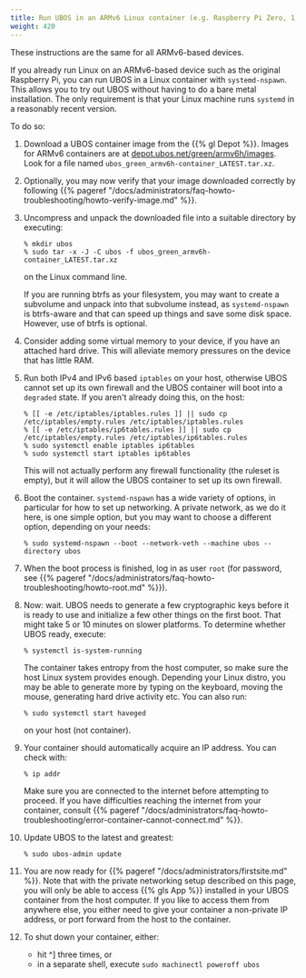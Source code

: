 ```yaml
---
title: Run UBOS in an ARMv6 Linux container (e.g. Raspberry Pi Zero, 1)
weight: 420
---
```


These instructions are the same for all ARMv6-based devices.

If you already run Linux on an ARMv6-based device such as the original Raspberry Pi,
you can run UBOS in a Linux container with ``systemd-nspawn``. This allows you to try
out UBOS without having to do a bare metal installation. The only requirement is that
your Linux machine runs ``systemd`` in a reasonably recent version.

To do so:

1. Download a UBOS container image from the {{% gl Depot %}}.
   Images for ARMv6 containers are at
   [depot.ubos.net/green/armv6h/images](http://depot.ubos.net/green/armv6h/images).
   Look for a file named ``ubos_green_armv6h-container_LATEST.tar.xz``.

1. Optionally, you may now verify that your image downloaded correctly by following
   {{% pageref "/docs/administrators/faq-howto-troubleshooting/howto-verify-image.md" %}}.

1. Uncompress and unpack the downloaded file into a suitable directory by executing:

   ```
   % mkdir ubos
   % sudo tar -x -J -C ubos -f ubos_green_armv6h-container_LATEST.tar.xz
   ```

   on the Linux command line.

   If you are running btrfs as your filesystem, you may want to create a subvolume and
   unpack into that subvolume instead, as ``systemd-nspawn`` is btrfs-aware and that can
   speed up things and save some disk space. However, use of btrfs is optional.

1. Consider adding some virtual memory to your device, if you have an attached
   hard drive. This will alleviate memory pressures on the device that has little
   RAM.

1. Run both IPv4 and IPv6 based ``iptables`` on your host, otherwise UBOS cannot set up its
   own firewall and the UBOS container will boot into a ``degraded`` state. If you aren't
   already doing this, on the host:

   ```
   % [[ -e /etc/iptables/iptables.rules ]] || sudo cp /etc/iptables/empty.rules /etc/iptables/iptables.rules
   % [[ -e /etc/iptables/ip6tables.rules ]] || sudo cp /etc/iptables/empty.rules /etc/iptables/ip6tables.rules
   % sudo systemctl enable iptables ip6tables
   % sudo systemctl start iptables ip6tables
   ```

   This will not actually perform any firewall functionality (the ruleset is empty), but
   it will allow the UBOS container to set up its own firewall.

1. Boot the container. ``systemd-nspawn`` has a wide variety of options, in particular
   for how to set up networking. A private network, as we do it here, is one simple
   option, but you may want to choose a different option, depending on your needs:

   ```
   % sudo systemd-nspawn --boot --network-veth --machine ubos --directory ubos
   ```

1. When the boot process is finished, log in as user ``root``
   (for password, see {{% pageref "/docs/administrators/faq-howto-troubleshooting/howto-root.md" %}}).

1. Now: wait. UBOS needs to generate a few cryptographic keys before it is ready to use
   and initialize a few other things on the first boot. That might take 5 or 10 minutes
   on slower platforms. To determine whether UBOS ready, execute:

   ```
   % systemctl is-system-running
   ```

   The container takes entropy from the host computer, so make sure the host Linux system
   provides enough. Depending your Linux distro, you may be able to generate more by
   typing on the keyboard, moving the mouse, generating hard drive activity etc. You can
   also run:

   ```
   % sudo systemctl start haveged
   ```

   on your host (not container).

1. Your container should automatically acquire an IP address. You can check with:

   ```
   % ip addr
   ```

   Make sure you are connected to the internet before attempting to proceed. If you
   have difficulties reaching the internet from your container, consult
   {{% pageref "/docs/administrators/faq-howto-troubleshooting/error-container-cannot-connect.md" %}}.

1. Update UBOS to the latest and greatest:

   ```
   % sudo ubos-admin update
   ```

1. You are now ready for {{% pageref "/docs/administrators/firstsite.md" %}}.
   Note that with the private networking setup described on this page, you will only be able
   to access {{% gls App %}} installed in your UBOS container from the host computer. If you like
   to access them from anywhere else, you either need to give your container a non-private
   IP address, or port forward from the host to the container.

1. To shut down your container, either:

   * hit ^] three times, or
   * in a separate shell, execute ``sudo machinectl poweroff ubos``

